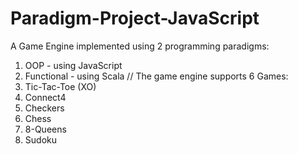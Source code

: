 # Paradigm-Project-JavaScript
A Game Engine implemented using 2 programming paradigms:
1) OOP - using JavaScript
2) Functional - using Scala
// The game engine supports 6 Games:
1) Tic-Tac-Toe (XO)
2) Connect4
3) Checkers
4) Chess
5) 8-Queens
6) Sudoku
